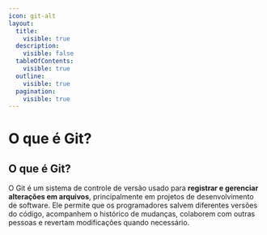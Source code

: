 ```yaml
---
icon: git-alt
layout:
  title:
    visible: true
  description:
    visible: false
  tableOfContents:
    visible: true
  outline:
    visible: true
  pagination:
    visible: true
---
```


# O que é Git?

## O que é Git?

O Git é um sistema de controle de versão usado para **registrar e gerenciar alterações em arquivos**, principalmente em projetos de desenvolvimento de software. Ele permite que os programadores salvem diferentes versões do código, acompanhem o histórico de mudanças, colaborem com outras pessoas e revertam modificações quando necessário.
